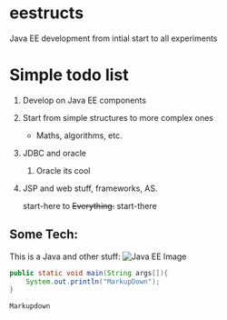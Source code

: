 # eestructs
Java EE development from intial start to all experiments


Simple todo list
======






1. Develop on Java EE components

2. Start from simple structures to more complex ones

    * Maths, algorithms, etc.

3. JDBC and oracle

    1. Oracle its cool

4. JSP and web stuff, frameworks, AS.

    start-here to ~~Everything.~~
    start-there

Some Tech:
------

This is a Java and other stuff: 
![Java EE Image][logo]

[logo]: https://github.com/elozst/logos/javaee1.png "JavaEE"




```java
public static void main(String args[]){
    System.out.println("MarkupDown");
}
```

```
Markupdown
```
